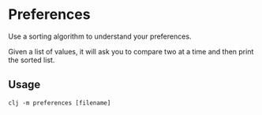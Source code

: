 # Preferences
Use a sorting algorithm to understand your preferences.

Given a list of values, it will ask you to compare two at a time and then print the sorted list.

## Usage
`clj -m preferences [filename]`
